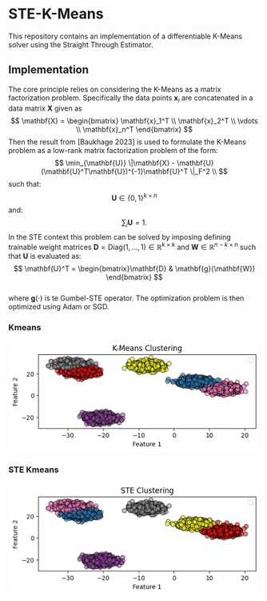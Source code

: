 # STE-K-Means

This repository contains an implementation of a differentiable K-Means solver using the Straight Through Estimator. 


## Implementation
The core principle relies on considering the K-Means as a matrix factorization problem. Specifically the data points $\mathbf{x}_i$ are concatenated in a data matrix $\mathbf{X}$ given as 
$$
    \mathbf{X} = \begin{bmatrix} \mathbf{x}_1^T \\
        \mathbf{x}_2^T \\
        \vdots \\
        \mathbf{x}_n^T \end{bmatrix}
$$
Then the result from [Baukhage 2023] is used to formulate the K-Means problem as a low-rank matrix factorization problem of the form:
$$
    \min_{\mathbf{U}} \|\mathbf{X} - \mathbf{U}(\mathbf{U}^T\mathbf{U})^{-1}\mathbf{U}^T \|_F^2 \\
$$
such that:
$$
    \mathbf{U} \in \{0,1\}^{k \times n}
$$
and:
$$
    \sum_i \mathbf{U} = 1.
$$
In the STE context this problem can be solved by imposing defining trainable weight matrices $\mathbf{D} = \text{Diag}(1, \dots, 1) \in \mathbb{R}^{k \times k}$ and $\mathbf{W} \in \mathbb{R}^{n - k \times n}$ such that $\mathbf{U}$ is evaluated as:
$$
    \mathbf{U}^T = \begin{bmatrix}\mathbf{D} & \mathbf{g}(\mathbf{W}) \end{bmatrix} 
$$  
where $\mathbf{g}(\cdot)$ is te Gumbel-STE operator. The optimization problem is then optimized using Adam or SGD. 

### Kmeans
![Model Folding Concept Figure](figures/km.png)

### STE Kmeans
![Model Folding Concept Figure](figures/ste.png)